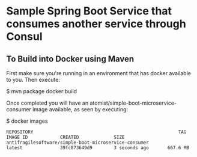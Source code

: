 # Sample Spring Boot Service that consumes another service through Consul

## To Build into Docker using Maven

First make sure you're running in an environment that has docker available to you. Then execute:

$ mvn package docker:build

Once completed you will have an atomist/simple-boot-microservice-consumer image available, as seen by executing:

$ docker images

```
REPOSITORY                                                      TAG                 IMAGE ID            CREATED             SIZE
antifragilesoftware/simple-boot-microservice-consumer                       latest              39fc873649d9        3 seconds ago       667.6 MB
```
